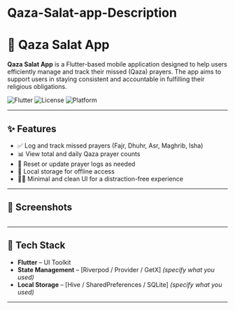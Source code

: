 # Qaza-Salat-app-Description
# 🕌 Qaza Salat App

**Qaza Salat App** is a Flutter-based mobile application designed to help users efficiently manage and track their missed (Qaza) prayers. The app aims to support users in staying consistent and accountable in fulfilling their religious obligations.

![Flutter](https://img.shields.io/badge/Flutter-Framework-blue?logo=flutter)
![License](https://img.shields.io/github/license/yourusername/qaza-salat-app)
![Platform](https://img.shields.io/badge/platform-Android%20%7C%20iOS-blue)

---

## ✨ Features

- ✅ Log and track missed prayers (Fajr, Dhuhr, Asr, Maghrib, Isha)
- 📊 View total and daily Qaza prayer counts
- 🔁 Reset or update prayer logs as needed
- 💾 Local storage for offline access
- 🧘‍♂️ Minimal and clean UI for a distraction-free experience

---

## 📱 Screenshots

 <img src=""/>

---

## 🔧 Tech Stack

- **Flutter** – UI Toolkit
- **State Management** – [Riverpod / Provider / GetX] *(specify what you used)*
- **Local Storage** – [Hive / SharedPreferences / SQLite] *(specify what you used)*

---

 

 

 
